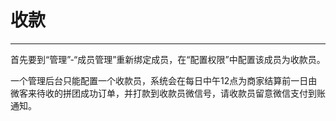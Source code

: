 # 收款

---

首先要到“管理”-“成员管理”重新绑定成员，在“配置权限”中配置该成员为收款员。

一个管理后台只能配置一个收款员，系统会在每日中午12点为商家结算前一日由微客来待收的拼团成功订单，并打款到收款员微信号，请收款员留意微信支付到账通知。

